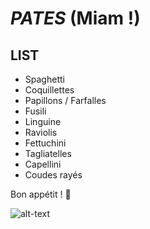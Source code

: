 # ***PATES*** (Miam !)

## LIST

- Spaghetti
- Coquillettes
- Papillons / Farfalles
- Fusili 
- Linguine 
- Raviolis
- Fettuchini
- Tagliatelles
- Capellini
- Coudes rayés

Bon appétit ! :sparkling_heart:

![alt-text](https://c.tenor.com/nUZqoPvdfAoAAAAd/tenor.gif)